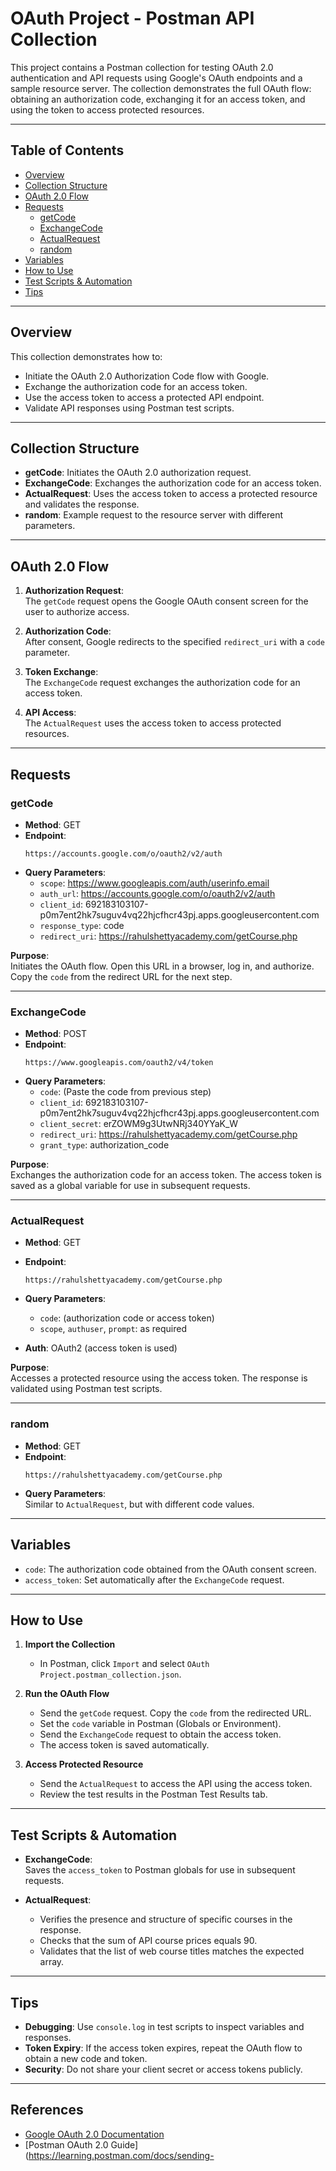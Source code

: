 # OAuth Project - Postman API Collection

This project contains a Postman collection for testing OAuth 2.0 authentication and API requests using Google's OAuth endpoints and a sample resource server. The collection demonstrates the full OAuth flow: obtaining an authorization code, exchanging it for an access token, and using the token to access protected resources.

---

## Table of Contents

- [Overview](#overview)
- [Collection Structure](#collection-structure)
- [OAuth 2.0 Flow](#oauth-20-flow)
- [Requests](#requests)
  - [getCode](#getcode)
  - [ExchangeCode](#exchangecode)
  - [ActualRequest](#actualrequest)
  - [random](#random)
- [Variables](#variables)
- [How to Use](#how-to-use)
- [Test Scripts & Automation](#test-scripts--automation)
- [Tips](#tips)

---

## Overview

This collection demonstrates how to:

- Initiate the OAuth 2.0 Authorization Code flow with Google.
- Exchange the authorization code for an access token.
- Use the access token to access a protected API endpoint.
- Validate API responses using Postman test scripts.

---

## Collection Structure

- **getCode**: Initiates the OAuth 2.0 authorization request.
- **ExchangeCode**: Exchanges the authorization code for an access token.
- **ActualRequest**: Uses the access token to access a protected resource and validates the response.
- **random**: Example request to the resource server with different parameters.

---

## OAuth 2.0 Flow

1. **Authorization Request**:  
   The `getCode` request opens the Google OAuth consent screen for the user to authorize access.

2. **Authorization Code**:  
   After consent, Google redirects to the specified `redirect_uri` with a `code` parameter.

3. **Token Exchange**:  
   The `ExchangeCode` request exchanges the authorization code for an access token.

4. **API Access**:  
   The `ActualRequest` uses the access token to access protected resources.

---

## Requests

### getCode

- **Method**: GET  
- **Endpoint**:  
  ```
  https://accounts.google.com/o/oauth2/v2/auth
  ```
- **Query Parameters**:
  - `scope`: https://www.googleapis.com/auth/userinfo.email
  - `auth_url`: https://accounts.google.com/o/oauth2/v2/auth
  - `client_id`: 692183103107-p0m7ent2hk7suguv4vq22hjcfhcr43pj.apps.googleusercontent.com
  - `response_type`: code
  - `redirect_uri`: https://rahulshettyacademy.com/getCourse.php

**Purpose**:  
Initiates the OAuth flow. Open this URL in a browser, log in, and authorize. Copy the `code` from the redirect URL for the next step.

---

### ExchangeCode

- **Method**: POST  
- **Endpoint**:  
  ```
  https://www.googleapis.com/oauth2/v4/token
  ```
- **Query Parameters**:
  - `code`: (Paste the code from previous step)
  - `client_id`: 692183103107-p0m7ent2hk7suguv4vq22hjcfhcr43pj.apps.googleusercontent.com
  - `client_secret`: erZOWM9g3UtwNRj340YYaK_W
  - `redirect_uri`: https://rahulshettyacademy.com/getCourse.php
  - `grant_type`: authorization_code

**Purpose**:  
Exchanges the authorization code for an access token. The access token is saved as a global variable for use in subsequent requests.

---

### ActualRequest

- **Method**: GET  
- **Endpoint**:  
  ```
  https://rahulshettyacademy.com/getCourse.php
  ```
- **Query Parameters**:
  - `code`: (authorization code or access token)
  - `scope`, `authuser`, `prompt`: as required

- **Auth**: OAuth2 (access token is used)

**Purpose**:  
Accesses a protected resource using the access token. The response is validated using Postman test scripts.

---

### random

- **Method**: GET  
- **Endpoint**:  
  ```
  https://rahulshettyacademy.com/getCourse.php
  ```
- **Query Parameters**:  
  Similar to `ActualRequest`, but with different code values.

---

## Variables

- `code`: The authorization code obtained from the OAuth consent screen.
- `access_token`: Set automatically after the `ExchangeCode` request.

---

## How to Use

1. **Import the Collection**  
   - In Postman, click `Import` and select `OAuth Project.postman_collection.json`.

2. **Run the OAuth Flow**  
   - Send the `getCode` request. Copy the `code` from the redirected URL.
   - Set the `code` variable in Postman (Globals or Environment).
   - Send the `ExchangeCode` request to obtain the access token.
   - The access token is saved automatically.

3. **Access Protected Resource**  
   - Send the `ActualRequest` to access the API using the access token.
   - Review the test results in the Postman Test Results tab.

---

## Test Scripts & Automation

- **ExchangeCode**:  
  Saves the `access_token` to Postman globals for use in subsequent requests.

- **ActualRequest**:  
  - Verifies the presence and structure of specific courses in the response.
  - Checks that the sum of API course prices equals 90.
  - Validates that the list of web course titles matches the expected array.

---

## Tips

- **Debugging**: Use `console.log` in test scripts to inspect variables and responses.
- **Token Expiry**: If the access token expires, repeat the OAuth flow to obtain a new code and token.
- **Security**: Do not share your client secret or access tokens publicly.

---

## References

- [Google OAuth 2.0 Documentation](https://developers.google.com/identity/protocols/oauth2)
- [Postman OAuth 2.0 Guide](https://learning.postman.com/docs/sending-
